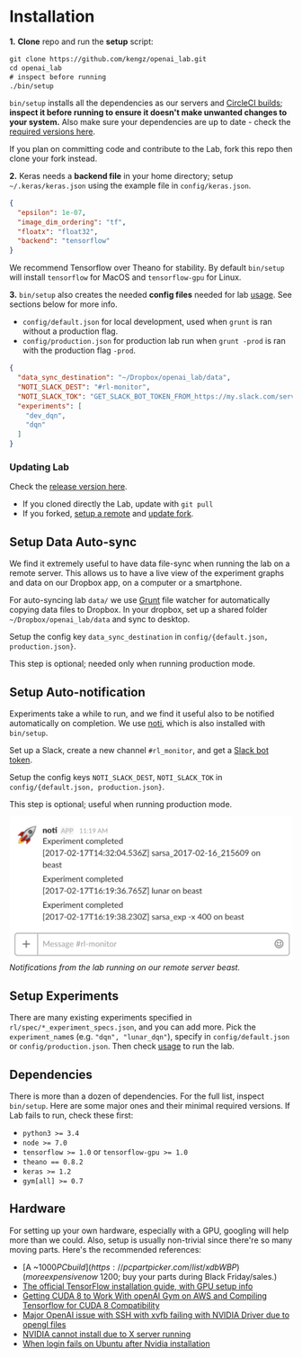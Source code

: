 # <a name="installation"></a>Installation

**1\.** **Clone** repo and run the **setup** script:

```shell
git clone https://github.com/kengz/openai_lab.git
cd openai_lab
# inspect before running
./bin/setup
```

`bin/setup` installs all the dependencies as our servers and [CircleCI builds](https://circleci.com/gh/kengz/openai_lab); **inspect it before running to ensure it doesn't make unwanted changes to your system.** Also make sure your dependencies are up to date - check the [required versions here](#dependencies).

<aside class="notice">
If you plan on committing code and contribute to the Lab, fork this repo then clone your fork instead.
</aside>

**2\.** Keras needs a **backend file** in your home directory; setup `~/.keras/keras.json` using the example file in `config/keras.json`.

```json
{
  "epsilon": 1e-07,
  "image_dim_ordering": "tf",
  "floatx": "float32",
  "backend": "tensorflow"
}
```

<aside class="notice">
We recommend Tensorflow over Theano for stability. By default <code>bin/setup</code> will install <code>tensorflow</code> for MacOS and <code>tensorflow-gpu</code> for Linux.
</aside>


**3\.** `bin/setup` also creates the needed **config files** needed for lab [usage](#usage). See sections below for more info.

- `config/default.json` for local development, used when `grunt` is ran without a production flag.
- `config/production.json` for production lab run when `grunt -prod` is ran with the production flag `-prod`.

```json
{
  "data_sync_destination": "~/Dropbox/openai_lab/data",
  "NOTI_SLACK_DEST": "#rl-monitor",
  "NOTI_SLACK_TOK": "GET_SLACK_BOT_TOKEN_FROM_https://my.slack.com/services/new/bot",
  "experiments": [
    "dev_dqn",
    "dqn"
  ]
}
```


### Updating Lab

Check the [release version here](https://github.com/kengz/openai_lab/releases).

- If you cloned directly the Lab, update with `git pull`
- If you forked, [setup a remote](https://help.github.com/articles/configuring-a-remote-for-a-fork/) and [update fork](https://help.github.com/articles/syncing-a-fork/).


## Setup Data Auto-sync

We find it extremely useful to have data file-sync when running the lab on a remote server. This allows us to have a live view of the experiment graphs and data on our Dropbox app, on a computer or a smartphone.

For auto-syncing lab `data/` we use [Grunt](http://gruntjs.com/) file watcher for automatically copying data files to Dropbox. In your dropbox, set up a shared folder `~/Dropbox/openai_lab/data` and sync to desktop.

Setup the config key `data_sync_destination` in `config/{default.json, production.json}`.

<aside class="notice">
This step is optional; needed only when running production mode.
</aside>


## Setup Auto-notification

Experiments take a while to run, and we find it useful also to be notified automatically on completion. We use [noti](https://github.com/variadico/noti), which is also installed with `bin/setup`.

Set up a Slack, create a new channel `#rl_monitor`, and get a [Slack bot token](https://my.slack.com/services/new/bot).

Setup the config keys `NOTI_SLACK_DEST`, `NOTI_SLACK_TOK` in `config/{default.json, production.json}`.

<aside class="notice">
This step is optional; useful when running production mode.
</aside>

![](./images/noti.png "Notifications from the lab running on our remote server beast")
_Notifications from the lab running on our remote server beast._


## Setup Experiments

There are many existing experiments specified in `rl/spec/*_experiment_specs.json`, and you can add more. Pick the `experiment_name`s (e.g. `"dqn", "lunar_dqn"`), specify in `config/default.json` or `config/production.json`. Then check [usage](#usage) to run the lab.


## <a name="dependencies"></a>Dependencies

There is more than a dozen of dependencies. For the full list, inspect `bin/setup`. Here are some major ones and their minimal required versions. If Lab fails to run, check these first:

- `python3 >= 3.4`
- `node >= 7.0`
- `tensorflow >= 1.0` or `tensorflow-gpu >= 1.0`
- `theano == 0.8.2`
- `keras >= 1.2`
- `gym[all] >= 0.7`


## Hardware

For setting up your own hardware, especially with a GPU, googling will help more than we could. Also, setup is usually non-trivial since there're so many moving parts. Here's the recommended references:

- [A ~$1000 PC build](https://pcpartpicker.com/list/xdbWBP) (more expensive now ~$1200; buy your parts during Black Friday/sales.)
- [The official TensorFlow installation guide, with GPU setup info](https://www.tensorflow.org/install/install_linux)
- [Getting CUDA 8 to Work With openAI Gym on AWS and Compiling Tensorflow for CUDA 8 Compatibility](http://christopher5106.github.io/nvidia/2016/12/30/commands-nvidia-install-ubuntu-16-04.html)
- [Major OpenAI issue with SSH with xvfb failing with NVIDIA Driver due to opengl files](https://github.com/openai/gym/issues/366)
- [NVIDIA cannot install due to X server running](http://askubuntu.com/questions/149206/how-to-install-nvidia-run)
- [When login fails on Ubuntu after Nvidia installation](http://askubuntu.com/questions/759641/cant-get-nvidia-drivers-working-with-16-04-logs-out-right-after-login)
